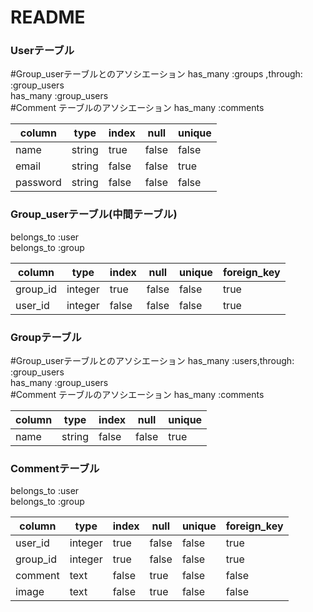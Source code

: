 # README
<!-- 
This README would normally document whatever steps are necessary to get the
application up and running.
Things you may want to cover:
* Ruby version
* System dependencies
* Configuration
* Database creation
* Database initialization
* How to run the test suite
* Services (job queues, cache servers, search engines, etc.)
* Deployment instructions
* ... -->


### Userテーブル
#Group_userテーブルとのアソシエーション
has_many :groups ,through: :group_users  
has_many :group_users  
#Comment テーブルのアソシエーション
has_many :comments

|column|type   |index|null  |unique|
|------|-------|-----|------|------|
|name  |string |true |false |false |
|email |string |false|false |true  |
|password  |string |false|false |false |

### Group_userテーブル(中間テーブル)
belongs_to :user  
belongs_to :group

|column     |type   |index|null  |unique|foreign_key|
|-----------|-------|-----|------|------|-----------|
|group_id   |integer|true |false |false |true       |
|user_id    |integer|false|false |false |true       |

### Groupテーブル
#Group_userテーブルとのアソシエーション
has_many :users,through: :group_users  
has_many :group_users  
#Comment テーブルのアソシエーション
has_many :comments

|column|type   |index|null  |unique|
|------|-------|-----|------|------|
|name  |string |false|false |true  |

### Commentテーブル
belongs_to :user  
belongs_to :group

|column     |type   |index|null  |unique|foreign_key|
|-----------|-------|-----|------|------|-----------|
|user_id    |integer|true |false |false |true       |
|group_id   |integer|true |false |false |true       |
|comment    |text   |false|true  |false |false      |
|image      |text   |false|true  |false |false      |




